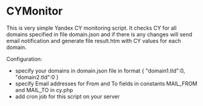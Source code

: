 # CYMonitor

This is very simple Yandex CY monitoring script. 
It checks CY for all domains specified in file domain.json and if there is any changes will send email notification 
and generate file result.htm with CY values for each domain.

Configuration:
* specify your domains in domain.json file in format { "domain1.tld":0, "domain2.tld":0 }
* specify Email addresses for From and To fields in constants MAIL_FROM and MAIL_TO in cy.php
* add cron job for this script on your server
